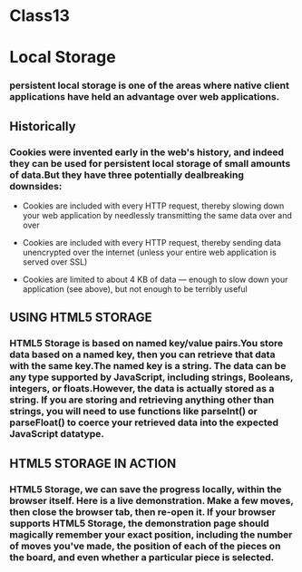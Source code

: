 # Class13

# Local Storage


### persistent local storage is one of the areas where native client applications have held an advantage over web applications.

## Historically


### Cookies were invented early in the web's history, and indeed they can be used for persistent local storage of small amounts of data.But they have three potentially dealbreaking downsides:

- Cookies are included with every HTTP request, thereby slowing down your web application by needlessly transmitting the same data over and over

- Cookies are included with every HTTP request, thereby sending data unencrypted over the internet (unless your entire web application is served over SSL)

- Cookies are limited to about 4 KB of data — enough to slow down your application (see above), but not enough to be terribly useful

## USING HTML5 STORAGE


### HTML5 Storage is based on named key/value pairs.You store data based on a named key, then you can retrieve that data with the same key.The named key is a string. The data can be any type supported by JavaScript, including strings, Booleans, integers, or floats.However, the data is actually stored as a string. If you are storing and retrieving anything other than strings, you will need to use functions like parseInt() or parseFloat() to coerce your retrieved data into the expected JavaScript datatype.

## HTML5 STORAGE IN ACTION


### HTML5 Storage, we can save the progress locally, within the browser itself. Here is a live demonstration. Make a few moves, then close the browser tab, then re-open it. If your browser supports HTML5 Storage, the demonstration page should magically remember your exact position, including the number of moves you've made, the position of each of the pieces on the board, and even whether a particular piece is selected.